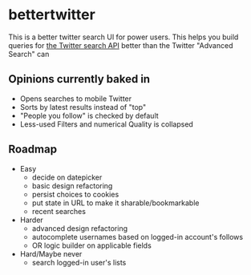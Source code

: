 # bettertwitter

This is a better twitter search UI for power users. This helps you build queries for [the Twitter search API](/DOCS.md) better than the Twitter "Advanced Search" can

## Opinions currently baked in

- Opens searches to mobile Twitter
- Sorts by latest results instead of "top"
- "People you follow" is checked by default
- Less-used Filters and numerical Quality is collapsed

## Roadmap

- Easy
  - decide on datepicker
  - basic design refactoring
  - persist choices to cookies
  - put state in URL to make it sharable/bookmarkable
  - recent searches
- Harder
  - advanced design refactoring
  - autocomplete usernames based on logged-in account's follows
  - OR logic builder on applicable fields
- Hard/Maybe never
  - search logged-in user's lists
